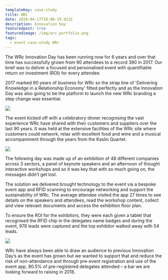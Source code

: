 ```yaml
---
templateKey: case-study
title: WRC
date: 2020-04-17T10:06:19.913Z
description: Innovation Day
featuredpost: true
featuredimage: /img/wrc-portfolio.png
tags:
  - event case-study WRc
---
```

The WRc Innovation Day has been running now for 6 years and over that time has successfully grown from 90 attendees to a record 390 in 2017. Our brief was to deliver a focused and personalised event with quantifiable return on investment (ROI) for every attendee.

2017 marked 90 years of business for WRc so the strap line of 'Delivering Knowledge in a Relationship Economy' fitted perfectly and as the Innovation Day was also going to be the platform to launch the new WRc branding a step change was essential.

![](/img/wrc-hall.jpg)

The event kicked off with a celebratory dinner recognising the vast experience WRc have shared with their customers and suppliers over the last 90 years. It was held at the extensive facilities of the WRc site where customers could network, relax with excellent food and wine and a musical accompaniment through the years from the Kaslin Quartet.

![](/img/wrc-dinner.jpg)

The following day was made up of an exhibition of 48 different companies across 3 sectors, a panel of keynote speakers and an afternoon of thought interactive workshops and so it was key that with so much going on, the messages didn’t get lost.

The solution we delivered brought technology to the event via a bespoke event app and RFID scanning to encourage networking and support the sustainability of WRc. The average attendee visited the app 27 times to see details on the speakers and attendees, read the workshop content, collect and view relevant documents and access the exhibition floor plan.

To ensure the ROI for the exhibitors, they were each given a tablet that recognised the RFID chip in the delegates name badges and during the event, 978 leads were captured and the top exhibitor walked away with 54 leads.

![](/img/wrc-meet.jpg)

WRc have always been able to draw an audience to previous Innovation Day’s as the event has grown but we wanted to support that and reduce the risk of non-attendance and through pre-event registration and use of the event app, 80.5% of pre-registered delegates attended – a bar we are looking forward to raising in 2018.